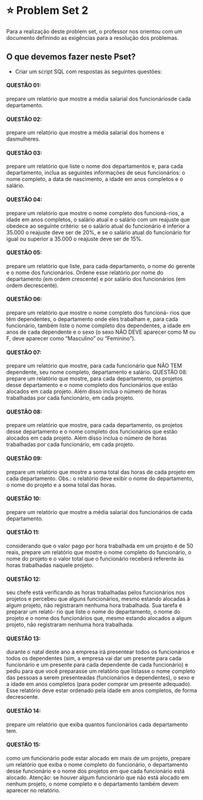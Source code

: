 # ⭐️ Problem Set 2
Para a realização deste problem set, o professor nos orientou com um documento definindo as exigências para a resolução dos problemas.

## O que devemos fazer neste Pset?
- Criar um script SQL com respostas às seguintes questões:

#### QUESTÃO 01: 
prepare um relatório que mostre a média salarial dos funcionáriosde cada departamento.
#### QUESTÃO 02: 
prepare um relatório que mostre a média salarial dos homens e dasmulheres.
#### QUESTÃO 03: 
prepare um relatório que liste o nome dos departamentos e, para cada departamento, inclua as seguintes informações de seus funcionários: o nome completo, 
a data de nascimento, a idade em anos completos e o salário.
#### QUESTÃO 04: 
prepare um relatório que mostre o nome completo dos funcioná-rios, a idade em anos completos, o salário atual e o salário com um reajuste que
obedece ao seguinte critério: se o salário atual do funcionário é inferior a 35.000 o
reajuste deve ser de 20%, e se o salário atual do funcionário for igual ou superior a
35.000 o reajuste deve ser de 15%.
#### QUESTÃO 05: 
prepare um relatório que liste, para cada departamento, o nome
do gerente e o nome dos funcionários. Ordene esse relatório por nome do departamento (em ordem crescente) e por salário dos funcionários (em ordem decrescente).
#### QUESTÃO 06: 
prepare um relatório que mostre o nome completo dos funcioná-
rios que têm dependentes, o departamento onde eles trabalham e, para cada funcionário, também liste o nome completo dos dependentes, a idade em anos de cada
dependente e o sexo (o sexo NÃO DEVE aparecer como M ou F, deve aparecer
como “Masculino” ou “Feminino”).
#### QUESTÃO 07: 
prepare um relatório que mostre, para cada funcionário que NÃO
TEM dependente, seu nome completo, departamento e salário.
QUESTÃO 08: prepare um relatório que mostre, para cada departamento, os projetos desse departamento e o nome completo dos funcionários que estão alocados
em cada projeto. Além disso inclua o número de horas trabalhadas por cada funcionário, em cada projeto.
#### QUESTÃO 08: 
prepare um relatório que mostre, para cada departamento, os projetos desse departamento e o nome completo dos funcionários que estão alocados
em cada projeto. Além disso inclua o número de horas trabalhadas por cada funcionário, em cada projeto.
#### QUESTÃO 09: 
prepare um relatório que mostre a soma total das horas de cada
projeto em cada departamento. Obs.: o relatório deve exibir o nome do departamento, o nome do projeto e a soma total das horas.
#### QUESTÃO 10: 
prepare um relatório que mostre a média salarial dos funcionários
de cada departamento.
#### QUESTÃO 11: 
considerando que o valor pago por hora trabalhada em um projeto
é de 50 reais, prepare um relatório que mostre o nome completo do funcionário, o
nome do projeto e o valor total que o funcionário receberá referente às horas trabalhadas naquele projeto.
#### QUESTÃO 12: 
seu chefe está verificando as horas trabalhadas pelos funcionários
nos projetos e percebeu que alguns funcionários, mesmo estando alocadas à algum
projeto, não registraram nenhuma hora trabalhada. Sua tarefa é preparar um relató-
rio que liste o nome do departamento, o nome do projeto e o nome dos funcionários
que, mesmo estando alocados a algum projeto, não registraram nenhuma hora trabalhada.
#### QUESTÃO 13: 
durante o natal deste ano a empresa irá presentear todos os funcionários e todos os dependentes (sim, a empresa vai dar um presente para cada
funcionário e um presente para cada dependente de cada funcionário) e pediu para
que você preparasse um relatório que listasse o nome completo das pessoas a serem
presenteadas (funcionários e dependentes), o sexo e a idade em anos completos
(para poder comprar um presente adequado). Esse relatório deve estar ordenado
pela idade em anos completos, de forma decrescente.
#### QUESTÃO 14: 
prepare um relatório que exiba quantos funcionários cada departamento tem.
#### QUESTÃO 15: 
como um funcionário pode estar alocado em mais de um projeto,
prepare um relatório que exiba o nome completo do funcionário, o departamento
desse funcionário e o nome dos projetos em que cada funcionário está alocado.
Atenção: se houver algum funcionário que não está alocado em nenhum projeto,
o nome completo e o departamento também devem aparecer no relatório.
